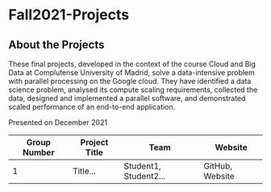 # Fall2021-Projects

## About the Projects

These final projects, developed in the context of the course Cloud and Big Data at Complutense University of Madrid, solve a data-intensive problem with parallel processing on the Google cloud. They have identified a data science problem, analysed its compute scaling requirements, collected the data, designed and implemented a parallel software, and demonstrated scaled performance of an end-to-end application.

Presented on December 2021

| Group Number | Project Title | Team | Website 
| ------------ | --------- | --------- | -------- | 
| 1 | Title... | Student1, Student2... | GitHub, Website |
